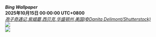 ***Bing Wallpaper***  
**2025年10月15日 00:00:00 UTC+0800**  
*[孢子奇遇记,紫蜡蘑,西贝克,华盛顿州,美国(©Danita Delimont/Shutterstock)](https://www.bing.com/th?id=OHR.AmethystLaccaria_ZH-CN0643667280_UHD.jpg)*  
![](https://www.bing.com/th?id=OHR.AmethystLaccaria_ZH-CN0643667280_UHD.jpg)  
![](https://www.bing.com/th?id=OHR.AmethystLaccaria_ZH-CN0643667280_1080x1920.jpg)

